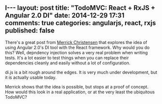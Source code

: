 I---
layout: post
title: "TodoMVC: React + RxJS + Angular 2.0 DI"
date: 2014-12-29 17:31
comments: true
categories: angularjs, react, rxjs
published: false
---

There's a great post from [Merrick Christensen](http://merrickchristensen.com/articles/react-angular-di.html) that explores the idea of using Angular 2.0's DI tool with the React framework. Why would you do this? Well, depndency injection solves a very real problem when writing tests. It's a lot easier to test things when you can replace their dependencies cleanly and easily without a lot of configuration.

di.js is a bit rough around the edges. It is very much under development, but it is actually usable today.

Merrick shows that the idea is possible, but stops at a proof of concept. How would this look in a real application, or at the very least the ubiquitous TodoMVC?